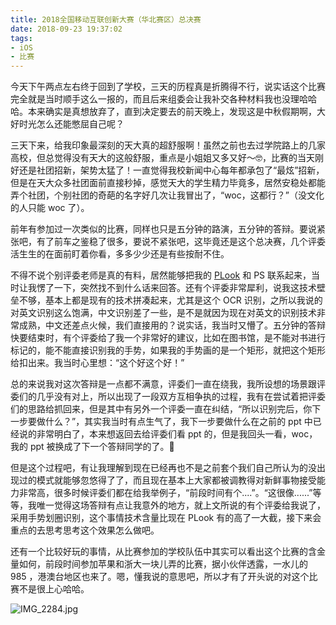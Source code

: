```yaml
---
title: 2018全国移动互联创新大赛（华北赛区）总决赛
date: 2018-09-23 19:37:02
tags:
- iOS
- 比赛
---
```


今天下午两点左右终于回到了学校，三天的历程真是折腾得不行，说实话这个比赛完全就是当时顺手这么一报的，而且后来组委会让我补交各种材料我也没理哈哈哈。本来确实是真想放弃了，直到决定要去的前天晚上，发现这是中秋假期啊，大好时光怎么还能憋屈自己呢？

三天下来，给我印象最深刻的天大真的超舒服啊！虽然之前也去过学院路上的几家高校，但总觉得没有天大的这般舒服，重点是小姐姐又多又好～🤓，比赛的当天刚好还是社团招新，架势太猛了！一直觉得我校新闻中心每年都承包了“最炫”招新，但是在天大众多社团面前直接秒掉，感觉天大的学生精力毕竟多，居然安稳处都能弄个社团，个别社团的奇葩的名字好几次让我冒出了，“woc，这都行？”（没文化的人只能 woc 了）。

前年有参加过一次类似的比赛，同样也只是五分钟的路演，五分钟的答辩。要说紧张吧，有了前车之鉴稳了很多，要说不紧张吧，这毕竟还是这个总决赛，几个评委活生生的在面前盯着你看，多多少少还是有些按耐不住。

不得不说个别评委老师是真的有料，居然能够把我的 [PLook](https://github.com/windstormeye/Peek) 和 PS 联系起来，当时让我愣了一下，突然找不到什么话来回答。还有个评委非常犀利，说我这技术壁垒不够，基本上都是现有的技术拼凑起来，尤其是这个 OCR 识别，之所以我说的对英文识别这么饱满，中文识别差了一些，是不是就因为现在对英文的识别技术非常成熟，中文还差点火候，我们直接用的？说实话，我当时又懵了。五分钟的答辩快要结束时，有个评委给了我一个非常好的建议，比如在图书馆，是不能对书进行标记的，能不能直接识别我的手势，如果我的手势画的是一个矩形，就把这个矩形给扣出来。我当时心里想：“这个好这个好！”

总的来说我对这次答辩是一点都不满意，评委们一直在绕我，我所设想的场景跟评委们的几乎没有对上，所以出现了一段双方互相争执的过程，我有在尝试着把评委们的思路给抓回来，但是其中有另外一个评委一直在纠结，“所以识别完后，你下一步要做什么？”，其实我当时有点生气了，我下一步要做什么在之前的 ppt 中已经说的非常明白了，本来想返回去给评委们看 ppt 的，但是我回头一看，woc，我的 ppt 被换成了下一个答辩同学的了。🤨

但是这个过程吧，有让我理解到现在已经再也不是之前套个我们自己所认为的没出现过的模式就能够忽悠得了了，而且现在基本上大家都被调教得对新鲜事物接受能力非常高，很多时候评委们都在给我举例子，“前段时间有个....”。“这很像......”等等，我唯一觉得这场答辩有点让我意外的地方，就上文所说的有个评委给我说了，采用手势划圈识别，这个事情技术含量比现在 PLook 有的高了一大截，接下来会重点的去思考思考这个效果怎么做吧。

还有一个比较好玩的事情，从比赛参加的学校队伍中其实可以看出这个比赛的含金量如何，前段时间参加苹果和浙大一块儿弄的比赛，据小伙伴透露，一水儿的 985 ，港澳台地区也来了。嗯，懂我说的意思吧，所以才有了开头说的对这个比赛不是很上心哈哈。

![IMG_2284.jpg](https://i.loli.net/2018/09/23/5ba78c8e0f45a.jpg)
